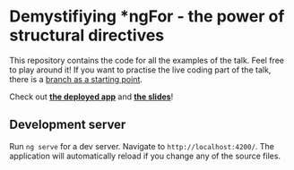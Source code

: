 # Demystifiying \*ngFor - the power of structural directives

This repository contains the code for all the examples of the talk. Feel free to play around it! If you want to practise the live coding part of the talk, there is a [branch as a starting point](https://github.com/similicious/structural-directives-talk/tree/app-for-starter).

Check out **[the deployed app](https://similicious.github.io/structural-directives-talk/)** and **[the slides](https://github.com/similicious/structural-directives-talk/blob/main/assets/demystifiying-ngFor-the-power-of-structural-directives-slides.pdf)**!

## Development server

Run `ng serve` for a dev server. Navigate to `http://localhost:4200/`. The application will automatically reload if you change any of the source files.
